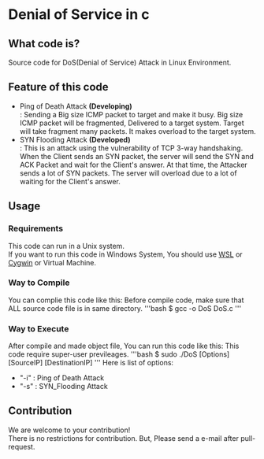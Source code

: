 # Denial of Service in c

## What code is?
Source code for DoS(Denial of Service) Attack in Linux Environment.

## Feature of this code
- Ping of Death Attack <b>(Developing)</b>
<br>: Sending a Big size ICMP packet to target and make it busy. Big size ICMP packet will be fragmented, Delivered to a target system. Target will take fragment many packets. It makes overload to the target system. 
- SYN Flooding Attack <b>(Developed)</b>
<br>: This is an attack using the vulnerability of TCP 3-way handshaking. When the Client sends an SYN packet, the server will send the SYN and ACK Packet and wait for the Client's answer. At that time, the Attacker sends a lot of SYN packets. The server will overload due to a lot of waiting for the Client's answer.

## Usage
### Requirements
This code can run in a Unix system. <br>
If you want to run this code in Windows System, You should use [WSL](https://docs.microsoft.com/en-us/windows/wsl/about) or [Cygwin](https://www.cygwin.com/) or Virtual Machine.

### Way to Compile
You can complie this code like this:
Before compile code, make sure that ALL source code file is in same directory.
'''bash
$ gcc -o DoS DoS.c
'''

### Way to Execute
After compile and made object file, You can run this code like this:
This code require super-user previleages.
'''bash
$ sudo ./DoS [Options] [SourceIP] [DestinationIP]
'''
Here is list of options:
- "-i" : Ping of Death Attack
- "-s" : SYN_Flooding Attack

## Contribution
We are welcome to your contribution! <br>
There is no restrictions for contribution. But, Please send a e-mail after pull-request.
